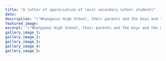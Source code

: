 ```yaml
---
title: "A letter of appreciation of local secondary school students"
date: 
description: "\"Whanganui High School, their parents and the boys and the girl, should be very proud of themselves\", Ann Butler sent River City Press the following letter..."
featured_image: 
excerpt: "\"Whanganui High School, their parents and the boys and the girl, should be very proud of themselves\", Ann Butler sent River City Press the following letter..."
gallery_image_1: 
gallery_image_2: 
gallery_image_3: 
gallery_image_4: 
gallery_image_5: 
---
```

